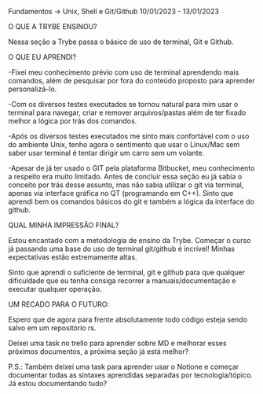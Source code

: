 Fundamentos -> Unix, Shell e Git/Github 
10/01/2023 - 13/01/2023

O QUE A TRYBE ENSINOU?

Nessa seção a Trybe passa o básico de uso de terminal, Git e Github.

O QUE EU APRENDI?

-Fixei meu conhecimento prévio com uso de terminal aprendendo mais comandos, além de pesquisar por fora do conteúdo proposto para aprender personalizá-lo.

-Com os diversos testes executados se tornou natural para mim usar o terminal para navegar, criar e remover arquivos/pastas além de ter fixado melhor a lógica por trás dos comandos.

-Após os diversos testes executados me sinto mais confortável com o uso do ambiente Unix, tenho agora o sentimento que usar o Linux/Mac sem saber usar terminal é tentar dirigir um carro sem um volante.

-Apesar de já ter usado o GIT pela plataforma Bitbucket, meu conhecimento a respeito era muito limitado. Antes de concluir essa seção eu já sabia o conceito por trás desse assunto, mas não sabia utilizar o git via terminal, apenas via interface gráfica no QT (programando em C++). Sinto que aprendi bem os comandos básicos do git e também a lógica da interface do github. 

QUAL MINHA IMPRESSÃO FINAL?

Estou encantado com a metodologia de ensino da Trybe. Começar o curso já passando uma base do uso de terminal git/github é incrível! Minhas expectativas estão extremamente altas.

Sinto que aprendi o suficiente de terminal, git e github para que qualquer dificuldade que eu tenha consiga recorrer a manuais/documentação e executar qualquer operação.

UM RECADO PARA O FUTURO:

Espero que de agora para frente absolutamente todo código esteja sendo salvo em um repositório rs.

Deixei uma task no trello para aprender sobre MD e melhorar esses próximos documentos, a próxima seção já está melhor?

P.S.: Também deixei uma task para aprender usar o Notione e começar documentar todas as sintaxes aprendidas separadas por tecnologia/tópico. Já estou documentando tudo?